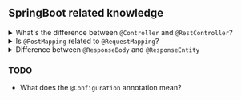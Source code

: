 ## SpringBoot related knowledge

<details>
<summary>What's the difference between <code>@Controller</code> and <code>@RestController</code>?</summary>

> Controller will be better for cases when response assumes that consumer should render the view (for example view name is returned) <br>
> @RestController is a composed annotation that is itself meta-annotated with @Controller and @ResponseBody to indicate a controller whose every method inherits the type-level @ResponseBody annotation and, therefore, writes directly to the response body versus view resolution and rendering with an HTML template.
</details>

<details>
<summary>Is <code>@PostMapping</code> related to <code>@RequestMapping</code>?</summary>

> `@PostMapping` and other are just aggregating annotations which lead to RequestMapping at the end... 
</details>

<details>
<summary>Difference between <code>@ResponseBody</code> and <code>@ResponseEntity</code></summary>

> ResponseEntity represents the response in the app so we can customize it before sending to client like here
> ```java
>  ResponseEntity<String> response = ResponseEntity
>         .status(HttpStatus.OK)
>         .header("Custom-Header", "Custom-Value")
>         .body("Response Body");
> ```

> The `@ResponseBody` annotation tells that the value returned from the annotated method 
> will constituate a body of the response, which will be transformed to JSON/XML according 
> to `produces` attribute. 
</details>

### TODO
* What does the `@Configuration` annotation mean? 